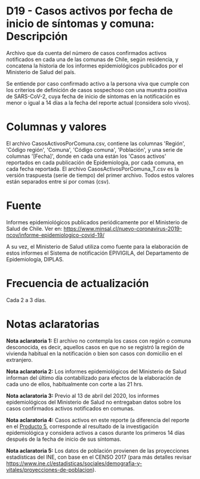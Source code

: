 # D19 - Casos activos por fecha de inicio de síntomas y comuna: Descripción
Archivo que da cuenta del número de casos confirmados activos notificados en cada una de las comunas de Chile, según residencia, y concatena la historia de los informes epidemiológicos publicados por el Ministerio de Salud del país.

Se entiende por caso confirmado activo a la persona viva que cumple con los criterios de definición de casos sospechoso con una muestra positiva de SARS-CoV-2, cuya fecha de inicio de síntomas en la notificación es menor o igual a 14 días a la fecha del reporte actual (considera solo vivos).

# Columnas y valores
El archivo CasosActivosPorComuna.csv, contiene las columnas 'Región', 'Código región', 'Comuna', 'Código comuna', 'Población', y una serie de columnas '[Fecha]', donde en cada una están los 'Casos activos' reportados en cada publicación de Epidemiología, por cada comuna, en cada fecha reportada. El archivo CasosActivosPorComuna_T.csv es la versión traspuesta (serie de tiempo) del primer archivo. Todos estos valores están separados entre sí por comas (csv).

# Fuente
Informes epidemiológicos publicados periódicamente por el Ministerio de Salud de Chile. Ver en: https://www.minsal.cl/nuevo-coronavirus-2019-ncov/informe-epidemiologico-covid-19/

A su vez, el Ministerio de Salud utiliza como fuente para la elaboración de estos informes el Sistema de notificación EPIVIGILA, del Departamento de Epidemiología, DIPLAS.
 
# Frecuencia de actualización
Cada 2 a 3 días.

# Notas aclaratorias

**Nota aclaratoria 1:** El archivo no contempla los casos con región o comuna desconocida, es decir, aquellos casos en que no se registró la región de vivienda habitual en la notificación o bien son casos con domicilio en el extranjero.

**Nota aclaratoria 2:** Los informes epidemiológicos del Ministerio de Salud informan del último día contabilizado para efectos de la elaboración de cada uno de ellos, habitualmente con corte a las 21 hrs.

**Nota aclaratoria 3:** Previo al 13 de abril del 2020, los informes epidemiológicos del Ministerio de Salud no entregaban datos sobre los casos confirmados activos notificados en comunas.

**Nota aclaratoria 4:** Casos activos en este reporte (a diferencia del reporte en el [Producto 5](../producto5), corresponde al resultado de la investigación epidemiológica y considera activos a casos durante los primeros 14 días después de la fecha de inicio de sus síntomas.

**Nota aclaratoria 5:** Los datos de población provienen de las proyecciones estadísticas del INE, con base en el CENSO 2017 (para más detalles revisar https://www.ine.cl/estadisticas/sociales/demografia-y-vitales/proyecciones-de-poblacion).
